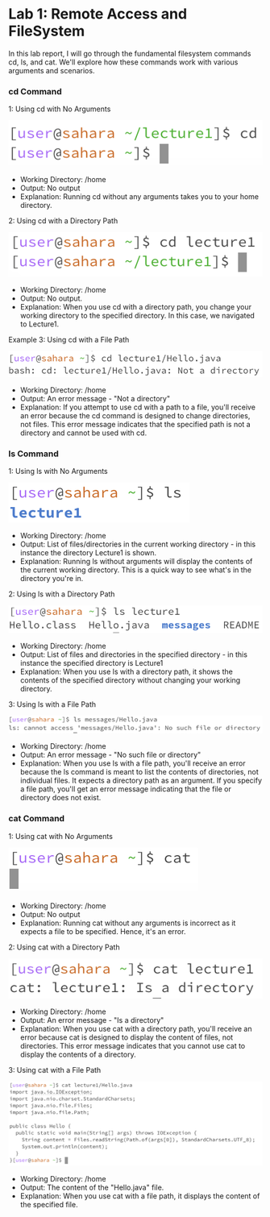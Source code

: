 # Lab 1: Remote Access and FileSystem

In this lab report, I will go through the fundamental filesystem commands cd, ls, and cat. We'll explore how these commands work with various arguments and scenarios.

### cd Command
1: Using cd with No Arguments

![Image](1.png)

- Working Directory: /home
- Output: No output
- Explanation: Running cd without any arguments takes you to your home directory. 

2: Using cd with a Directory Path

![Image](4.png)

- Working Directory: /home
- Output: No output.
- Explanation: When you use cd with a directory path, you change your working directory to the specified directory. In this case, we navigated to Lecture1.

Example 3: Using cd with a File Path

![Image](8.png)

- Working Directory: /home
- Output: An error message - "Not a directory"
- Explanation: If you attempt to use cd with a path to a file, you'll receive an error because the cd command is designed to change directories, not files. This error message indicates that the specified path is not a directory and cannot be used with cd.

### ls Command
1: Using ls with No Arguments

![Image](2.png)

- Working Directory: /home
- Output: List of files/directories in the current working directory - in this instance the directory Lecture1 is shown.
- Explanation: Running ls without arguments will display the contents of the current working directory. This is a quick way to see what's in the directory you're in.

2: Using ls with a Directory Path

![Image](5.png)

- Working Directory: /home
- Output: List of files and directories in the specified directory - in this instance the specified directory is Lecture1 
- Explanation: When you use ls with a directory path, it shows the contents of the specified directory without changing your working directory.

3: Using ls with a File Path

![Image](7.png)

- Working Directory: /home
- Output: An error message - "No such file or directory"
- Explanation: When you use ls with a file path, you'll receive an error because the ls command is meant to list the contents of directories, not individual files. It expects a directory path as an argument. If you specify a file path, you'll get an error message indicating that the file or directory does not exist.

### cat Command
1: Using cat with No Arguments

![Image](3.png)

- Working Directory: /home
- Output: No output
- Explanation: Running cat without any arguments is incorrect as it expects a file to be specified. Hence, it's an error.

2: Using cat with a Directory Path

![Image](6.png)

- Working Directory: /home
- Output: An error message - "Is a directory"
- Explanation: When you use cat with a directory path, you'll receive an error because cat is designed to display the content of files, not directories. This error message indicates that you cannot use cat to display the contents of a directory.

3: Using cat with a File Path

![Image](9.png)

- Working Directory: /home
- Output: The content of the "Hello.java" file.
- Explanation: When you use cat with a file path, it displays the content of the specified file. 
